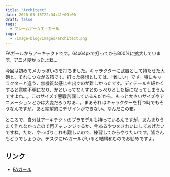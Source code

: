 ```yaml
---
title: "Architect"
date: 2020-05-15T22:34:41+09:00
draft: false
tags:
  - フレームアームズ・ガール
imgs:
  - /image-blog/images/architect.png
---
```


FAガールからアーキテクトです。64x64pxで打ってから800%に拡大しています。アニメ良かったよね…


今回は初めてメカっぽいのを打ちました。キャラクターに武器として持たせた大砲と、それにつながる箱です。打った感想としては、「難しい」です。特にキャラクターと違う、無機質な感じを出すのが難しかったです。ディテールを細かくすると意味不明になり、かといってなくすとのっぺりとした板になってしまうんですよね…。このサイズで悪戦苦闘しているんだから、もっと大きいサイズやアニメーションとかは大変だろうなぁ…。まぁそれはキャラクターを打つ時でもそうなんですが。あと絶望的にデザインができない。なんだこの箱。

ところで、自分はアーキテクトのプラモデルも持っているんですが、あんまりうまく作れなかったので再チャレンジするか、今あるやつをきれいにしてあげたいですね。ただ、やっぱりこれも難しいので、練習してからやりたいです。皆さんもどうでしょうか。デスクにFAガールがいると結構和むのでお勧めですよ。

## リンク
- [FAガール](https://www.kotobukiya.co.jp/product-title/framearmsgirl/)
